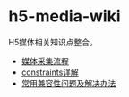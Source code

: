 # h5-media-wiki

H5媒体相关知识点整合。


- [媒体采集流程](./docs/媒体采集流程.md)
- [constraints详解](./docs/constraints详解.md)
- [常用兼容性问题及解决办法](./docs/常用兼容性问题及解决办法.md)
